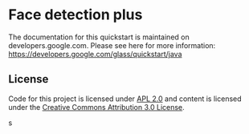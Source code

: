 Face detection plus
========================

The documentation for this quickstart is maintained on developers.google.com.
Please see here for more information:
https://developers.google.com/glass/quickstart/java

## License
Code for this project is licensed under [APL 2.0](http://www.apache.org/licenses/LICENSE-2.0.html)
and content is licensed under the
[Creative Commons Attribution 3.0 License](http://creativecommons.org/licenses/by/3.0/).

s
